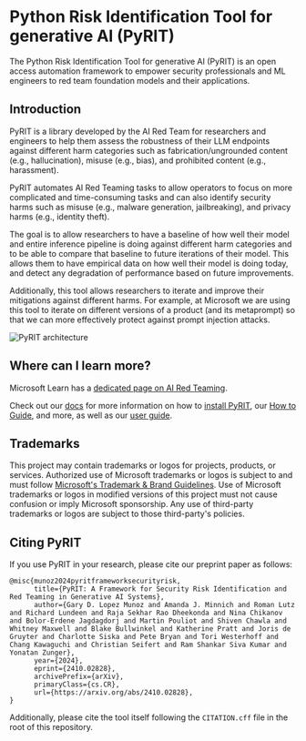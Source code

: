 # Python Risk Identification Tool for generative AI (PyRIT)

The Python Risk Identification Tool for generative AI (PyRIT) is an open
access automation framework to empower security professionals and ML
engineers to red team foundation models and their applications.

## Introduction

PyRIT is a library developed by the AI Red Team for researchers and engineers
to help them assess the robustness of their LLM endpoints against different
harm categories such as fabrication/ungrounded content (e.g., hallucination),
misuse (e.g., bias), and prohibited content (e.g., harassment).

PyRIT automates AI Red Teaming tasks to allow operators to focus on more
complicated and time-consuming tasks and can also identify security harms such
as misuse (e.g., malware generation, jailbreaking), and privacy harms
(e.g., identity theft).​

The goal is to allow researchers to have a baseline of how well their model
and entire inference pipeline is doing against different harm categories and
to be able to compare that baseline to future iterations of their model.
This allows them to have empirical data on how well their model is doing
today, and detect any degradation of performance based on future improvements.

Additionally, this tool allows researchers to iterate and improve their
mitigations against different harms.
For example, at Microsoft we are using this tool to iterate on different
versions of a product (and its metaprompt) so that we can more effectively
protect against prompt injection attacks.

![PyRIT architecture](https://raw.githubusercontent.com/Azure/PyRIT/releases/vx.y.z/assets/pyrit_architecture.png)

## Where can I learn more?

Microsoft Learn has a
[dedicated page on AI Red Teaming](https://learn.microsoft.com/en-us/security/ai-red-team).

Check out our [docs](https://azure.github.io/PyRIT) for more information
on how to [install PyRIT](https://azure.github.io/PyRIT/setup/install_pyrit.html),
our [How to Guide](https://github.com/Azure/PyRIT/blob/main/doc/how_to_guide.ipynb),
and more, as well as our [user guide](https://azure.github.io/PyRIT/code/user_guide.html).

## Trademarks

This project may contain trademarks or logos for projects, products, or services.
Authorized use of Microsoft trademarks or logos is subject to and must follow
[Microsoft's Trademark & Brand Guidelines](https://www.microsoft.com/en-us/legal/intellectualproperty/trademarks/usage/general).
Use of Microsoft trademarks or logos in modified versions of this project must
not cause confusion or imply Microsoft sponsorship.
Any use of third-party trademarks or logos are subject to those third-party's
policies.

## Citing PyRIT

If you use PyRIT in your research, please cite our preprint paper as follows:

```
@misc{munoz2024pyritframeworksecurityrisk,
      title={PyRIT: A Framework for Security Risk Identification and Red Teaming in Generative AI Systems},
      author={Gary D. Lopez Munoz and Amanda J. Minnich and Roman Lutz and Richard Lundeen and Raja Sekhar Rao Dheekonda and Nina Chikanov and Bolor-Erdene Jagdagdorj and Martin Pouliot and Shiven Chawla and Whitney Maxwell and Blake Bullwinkel and Katherine Pratt and Joris de Gruyter and Charlotte Siska and Pete Bryan and Tori Westerhoff and Chang Kawaguchi and Christian Seifert and Ram Shankar Siva Kumar and Yonatan Zunger},
      year={2024},
      eprint={2410.02828},
      archivePrefix={arXiv},
      primaryClass={cs.CR},
      url={https://arxiv.org/abs/2410.02828},
}
```

Additionally, please cite the tool itself following the `CITATION.cff` file in the root of this repository.
